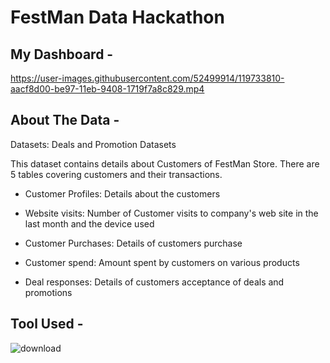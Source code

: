 # FestMan Data Hackathon

## My Dashboard -


https://user-images.githubusercontent.com/52499914/119733810-aacf8d00-be97-11eb-9408-1719f7a8c829.mp4


## About The Data -

Datasets: Deals and Promotion Datasets

This dataset contains details about Customers of FestMan Store. There are 5 tables covering customers and their transactions.

 - Customer Profiles: Details about the customers
 
 - Website visits: Number of Customer visits to company's web site in the last month and the device used

 - Customer Purchases: Details of customers purchase
 
 - Customer spend: Amount spent by customers on various products
 
 - Deal responses: Details of customers acceptance of deals and promotions
 
 
## Tool Used - 

![download](https://user-images.githubusercontent.com/52499914/119385496-d3af2100-bce3-11eb-835e-be743cfdd0ca.png)
